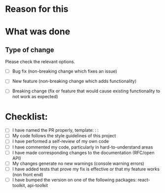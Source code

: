 # Reason for this
<!-- please add the jira ticket link or if that is not available a short description -->
<!-- https://talktala.atlassian.net/browse/<TICKET-NUMBER> -->

# What was done
<!-- this does not replace the documentation that needs to be added either in the code, confluence and etc -->

## Type of change

Please check the relevant options.

- [ ] Bug fix (non-breaking change which fixes an issue)
- [ ] New feature (non-breaking change which adds functionality)
- [ ] Breaking change (fix or feature that would cause existing functionality to not work as expected)


# Checklist:
- [ ] I have named the PR properly, template: <change-type>: <ticket-number>: <description>
- [ ] My code follows the style guidelines of this project
- [ ] I have performed a self-review of my own code
- [ ] I have commented my code, particularly in hard-to-understand areas
- [ ] I have made corresponding changes to the documentation (RFC/open API)
- [ ] My changes generate no new warnings (console warning errors)
- [ ] I have added tests that prove my fix is effective or that my feature works (non front end)
- [ ] I have bumped the version on one of the following packages: react-toolkit, api-toolkit